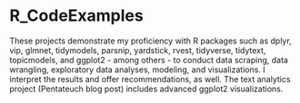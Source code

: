 # R_CodeExamples
These projects demonstrate my proficiency with R packages such as dplyr, vip, glmnet, tidymodels, parsnip, yardstick, rvest, tidyverse, tidytext, topicmodels, and ggplot2 - among others - to conduct data scraping, data wrangling, exploratory data analyses, modeling, and visualizations. I interpret the results and offer recommendations, as well.  The text analytics project (Pentateuch blog post) includes advanced ggplot2 visualizations.
